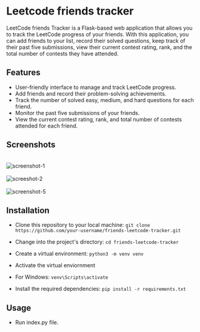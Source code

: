 # Leetcode friends tracker
LeetCode friends Tracker is a Flask-based web application that allows you to track the LeetCode progress of your friends. With this application, you can add friends to your list, record their solved questions, keep track of their past five submissions, view their current contest rating, rank, and the total number of contests they have attended.

## Features
- User-friendly interface to manage and track LeetCode progress.
- Add friends and record their problem-solving achievements.
- Track the number of solved easy, medium, and hard questions for each friend.
- Monitor the past five submissions of your friends.
- View the current contest rating, rank, and total number of contests attended for each friend.

## Screenshots
<br>![screenshot-1](https://github.com/rituraj314/Leetcode-friends-tracker/assets/96370518/71804fee-f30b-4b0f-b324-76bd6e44ee57)</br>
<br>![screeshot-2](https://github.com/rituraj314/Leetcode-friends-tracker/assets/96370518/37fca392-6371-45de-bdc2-f4355c5a1e18)</br>
<br>![screenshot-5](https://github.com/rituraj314/Leetcode-friends-tracker/assets/96370518/be70bdbf-2d52-473f-8a84-e7411f95b807)</br>

## Installation

- Clone this repository to your local machine:
```git clone https://github.com/your-username/friends-leetcode-tracker.git```

- Change into the project's directory:
```cd friends-leetcode-tracker```

- Create a virtual environment:
```python3 -m venv venv```

- Activate the virtual enviornment
- For Windows:
```venv\Scripts\activate```

- Install the required dependencies:
```pip install -r requirements.txt```

## Usage
- Run index.py file.


  

